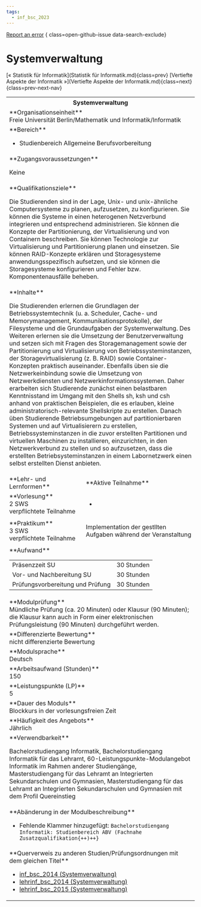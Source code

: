 ```yaml
---
tags:
  - inf_bsc_2023
---
```

[Report an error](https://github.com/SGSSGene/FUB-SUP/issues/new?title=Error%20in%20%22Systemverwaltung%22&body=There%20seems%20to%20be%20an%20error%20in%20module%20%22Systemverwaltung%22%2E%0A%0A%3CDescribe%20here%20a%20slightly%20more%20detailed%20description%20of%20what%20is%20wrong%3E&labels=bug)
{ class=open-github-issue data-search-exclude}

# Systemverwaltung

[« Statistik für Informatik](Statistik für Informatik.md){class=prev}
[Vertiefte Aspekte der Informatik »](Vertiefte Aspekte der Informatik.md){class=next}
{class=prev-next-nav}

<table markdown id="moduledesc">
<tr markdown class="moduledesc_head"><th colspan="2">Systemverwaltung </th></tr>
<tr markdown><td colspan="2">**Organisationseinheit**   <br>Freie Universität Berlin/Mathematik und Informatik/Informatik</td></tr>

<tr markdown><td colspan="2">**Bereich**<br>


- Studienbereich Allgemeine Berufsvorbereitung

</td></tr>

<tr markdown><td colspan="2">**Zugangsvoraussetzungen** <br>

Keine


</td></tr>
<tr markdown><td colspan="2">**Qualifikationsziele**    <br>

Die Studierenden sind in der Lage, Unix- und unix-ähnliche Computersysteme
zu planen, aufzusetzen, zu konfigurieren. Sie können die Systeme in einen
heterogenen Netzverbund integrieren und entsprechend administrieren. Sie
können die Konzepte der Partitionierung, der Virtualisierung und von
Containern beschreiben. Sie können Technologie zur Virtualisierung und
Partitionierung planen und einsetzen. Sie können RAID-Konzepte erklären und
Storagesysteme anwendungsspezifisch aufsetzen, und sie können die
Storagesysteme konfigurieren und Fehler bzw. Komponentenausfälle beheben.


</td></tr>
<tr markdown><td colspan="2">**Inhalte**                <br>

Die Studierenden erlernen die Grundlagen der Betriebssystemtechnik (u. a.
Scheduler, Cache- und Memorymanagement, Kommunikationsprotokolle), der
Filesysteme und die Grundaufgaben der Systemverwaltung. Des Weiteren
erlernen sie die Umsetzung der Benutzerverwaltung und setzen sich mit Fragen
des Storagemanagement sowie der Partitionierung und Virtualisierung von
Betriebssysteminstanzen, der Storagevirtualisierung (z. B. RAID) sowie
Container-Konzepten praktisch auseinander. Ebenfalls üben sie die
Netzwerkeinbindung sowie die Umsetzung von Netzwerkdiensten und
Netzwerkinformationssystemen. Daher erarbeiten sich Studierende zunächst
einen belastbaren Kenntnisstand im Umgang mit den Shells sh, ksh und csh
anhand von praktischen Beispielen, die es erlauben, kleine
administratorisch-relevante Shellskripte zu erstellen. Danach üben
Studierende Betriebsumgebungen auf partitionierbaren Systemen und auf
Virtualisierern zu erstellen, Betriebssysteminstanzen in die zuvor
erstellten Partitionen und virtuellen Maschinen zu installieren,
einzurichten, in den Netzwerkverbund zu stellen und so aufzusetzen, dass die
erstellten Betriebsysteminstanzen in einem Labornetzwerk einen selbst
erstellten Dienst anbieten.


</td></tr>

<tr markdown><td>**Lehr- und Lernformen**</td><td>**Aktive Teilnahme**</td></tr>
<tr markdown><td> **Vorlesung** <br>2 SWS <br> verpflichtete Teilnahme</td><td>

-
</td></tr>
<tr markdown><td> **Praktikum** <br>3 SWS <br> verpflichtete Teilnahme</td><td>

Implementation der gestllten Aufgaben während der Veranstaltung
</td></tr>
<tr markdown><td colspan="2">**Aufwand**                <br>
<table class="aufwand_table">
<tr><td>Präsenzzeit SU</td><td>30 Stunden</td></tr>
<tr><td>Vor- und Nachbereitung SU</td><td>30 Stunden</td></tr>
<tr><td>Prüfungsvorbereitung und Prüfung</td><td>30 Stunden</td></tr>
</table>

</td></tr>
<tr markdown><td colspan="2">**Modulprüfung**             <br>Mündliche Prüfung (ca. 20 Minuten) oder Klausur (90 Minuten); die Klausur
kann auch in Form einer elektronischen Prüfungsleistung (90 Minuten)
durchgeführt werden.


</td></tr>
<tr markdown><td colspan="2">**Differenzierte Bewertung** <br>nicht differenzierte Bewertung

</td></tr>
<tr markdown><td colspan="2">**Modulsprache**             <br>Deutsch</td></tr>
<tr markdown><td colspan="2">**Arbeitsaufwand (Stunden)** <br>150</td></tr>
<tr markdown><td colspan="2">**Leistungspunkte (LP)**     <br>5</td></tr>
<tr markdown><td colspan="2">**Dauer des Moduls**         <br>Blockkurs in der vorlesungsfreien Zeit</td></tr>
<tr markdown><td colspan="2">**Häufigkeit des Angebots**  <br>Jährlich</td></tr>
<tr markdown><td colspan="2">**Verwendbarkeit**           <br>

Bachelorstudiengang Informatik, Bachelorstudiengang Informatik für das
Lehramt, 60-Leistungspunkte-Modulangebot Informatik im Rahmen anderer
Studiengänge, Masterstudiengang für das Lehramt an Integrierten
Sekundarschulen und Gymnasien, Masterstudiengang für das Lehramt an
Integrierten Sekundarschulen und Gymnasien mit dem Profil Quereinstieg


</td></tr>
<tr markdown><td colspan="2">**Abänderung in der Modulbeschreibung**<br>


- Fehlende Klammer hinzugefügt: `Bachelorstudiengang Informatik: Studienbereich ABV (Fachnahe Zusatzqualifikation{++)++}`

</td></tr>

<tr markdown><td colspan="2">**Querverweis zu anderen Studien/Prüfungsordnungen mit dem gleichen Titel**<br>


- [inf_bsc_2014 (Systemverwaltung)](../../inf_bsc_2014/modules/Systemverwaltung.md)
- [lehrinf_bsc_2014 (Systemverwaltung)](../../lehrinf_bsc_2014/modules/Systemverwaltung.md)
- [lehrinf_bsc_2015 (Systemverwaltung)](../../lehrinf_bsc_2015/modules/Systemverwaltung.md)

</td></tr>

</table>
